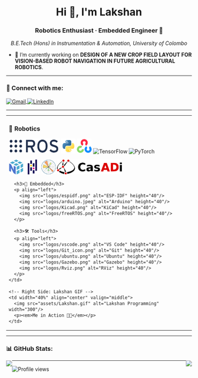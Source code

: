 <h1 align="center">Hi 👋, I'm Lakshan </h1>
<h3 align="center">Robotics Enthusiast · Embedded Engineer 🤖</h3>

<p align="center"><em>B.E.Tech (Hons) in Instrumentation & Automation, University of Colombo</em></p>

- 🌱 I’m currently working on <strong>DESIGN OF A NEW CROP FIELD LAYOUT FOR VISION-BASED ROBOT NAVIGATION IN FUTURE AGRICULTURAL ROBOTICS</strong>.

---

<h3 align="left">🔗 Connect with me:</h3>
<p align="left">
  <a href="mailto:lakshanlavan29@gmail.com" target="blank">
    <img align="center" src="https://upload.wikimedia.org/wikipedia/commons/4/4e/Gmail_Icon.png" alt="Gmail" height="30" width="40" />
  </a>
  <a href="https://www.linkedin.com/in/lakshan29" target="blank">
    <img align="center" src="https://raw.githubusercontent.com/rahuldkjain/github-profile-readme-generator/master/src/images/icons/Social/linked-in-alt.svg" alt="LinkedIn" height="30" width="40" />
  </a>
</p>

---

<table>
  <tr>
    <!-- Left Side: Robotics, Embedded, Tools -->
    <td width="60%" valign="top">
      <h3>🤖 Robotics</h3>
      <p align="left">
        <img src="logos/ros_icon.png" alt="ROS 2" height="40"/>
        <img src="https://raw.githubusercontent.com/devicons/devicon/master/icons/python/python-original.svg" alt="Python" height="40"/>
        <img src="https://raw.githubusercontent.com/devicons/devicon/master/icons/opencv/opencv-original.svg" alt="OpenCV" height="40"/>
        <img src="https://www.vectorlogo.zone/logos/tensorflow/tensorflow-icon.svg" alt="TensorFlow" height="40"/>
        <img src="https://upload.wikimedia.org/wikipedia/commons/1/10/PyTorch_logo_icon.svg" alt="PyTorch" height="40"/>
      </p>
      <p align="left">
        <img src="https://raw.githubusercontent.com/devicons/devicon/master/icons/numpy/numpy-original.svg" alt="NumPy" height="40"/>
        <img src="https://raw.githubusercontent.com/devicons/devicon/master/icons/pandas/pandas-original.svg" alt="Pandas" height="40"/>
        <img src="https://raw.githubusercontent.com/devicons/devicon/master/icons/matplotlib/matplotlib-original.svg" alt="Matplotlib" height="40"/>
        <img src="logos/CasADI.png" alt="CasADi" height="40"/>
      </p>

      <h3>🔧 Embedded</h3>
      <p align="left">
        <img src="logos/espidf.png" alt="ESP-IDF" height="40"/>
        <img src="logos/arduino.jpeg" alt="Arduino" height="40"/>
        <img src="logos/Kicad.png" alt="KiCad" height="40"/>
        <img src="logos/freeRTOS.png" alt="FreeRTOS" height="40"/>
      </p>

      <h3>🛠 Tools</h3>
      <p align="left">
        <img src="logos/vscode.png" alt="VS Code" height="40"/>
        <img src="logos/Git_icon.png" alt="Git" height="40"/>
        <img src="logos/ubuntu.png" alt="Ubuntu" height="40"/>
        <img src="logos/Gazebo.png" alt="Gazebo" height="40"/>
        <img src="logos/Rviz.png" alt="RViz" height="40"/>
      </p>
    </td>

    <!-- Right Side: Lakshan GIF -->
    <td width="40%" align="center" valign="middle">
      <img src="assets/Lakshan.gif" alt="Lakshan Programming" width="300"/>
      <p><em>Me in Action 👨‍💻</em></p>
    </td>
  </tr>
</table>

---

<h3>📊 GitHub Stats:</h3>
<p>
  <img align="left" src="https://github-readme-stats.vercel.app/api/top-langs/?username=lakshanlavan&layout=compact&bg_color=0d1117&text_color=ffffff" />
</p>
<p>
  <img align="right" src="https://github-readme-stats.vercel.app/api?username=lakshanlavan&show_icons=true&locale=en&bg_color=0d1117&text_color=ffffff" />
</p>

---

<p align="left">
  <img src="https://komarev.com/ghpvc/?username=lakshanlavan&label=Profile%20views&color=0e75b6&style=flat" alt="Profile views" />
</p>
